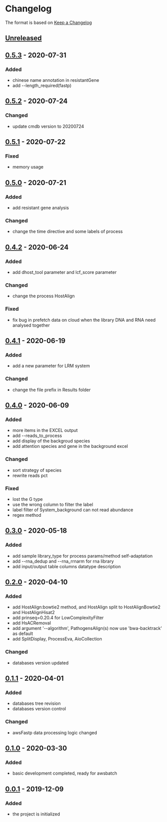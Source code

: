 # Changelog

The format is based on [Keep a Changelog](https://keepachangelog.com/en/1.0.0/)

## [Unreleased]

## [0.5.3] - 2020-07-31
### Added
- chinese name annotation in resistantGene
- add --length_required(fastp)

## [0.5.2] - 2020-07-24
### Changed
- update cmdb version to 20200724

## [0.5.1] - 2020-07-22
### Fixed
- memory usage

## [0.5.0] - 2020-07-21
### Added
- add resistant gene analysis

### Changed
- change the time directive and some labels of process

## [0.4.2] - 2020-06-24
### Added
- add dhost_tool parameter and lcf_score parameter

### Changed
- change the process HostAlign

### Fixed
- fix bug in prefetch data on cloud when the library DNA and RNA need analysed together


## [0.4.1] - 2020-06-19
### Added
- add a new parameter for LRM system

### Changed
- change the file prefix in Results folder

## [0.4.0] - 2020-06-09
### Added
- more items in the EXCEL output
- add --reads_to_process
- add display of the backgroud species
- add attention species and gene in the background excel

### Changed
- sort strategy of species
- rewrite reads pct

### Fixed
- lost the G type
- use the wrong column to filter the label
- label filter of System_background can not read abundance
- regex method

## [0.3.0] - 2020-05-18
### Added
- add sample library_type for process params/method self-adaptation
- add --rna_dedup and --rna_rrnarm for rna library
- add input/output table columns datatype description

## [0.2.0] - 2020-04-10
### Added
- add HostAlign:bowtie2 method, and HostAlign split to HostAlignBowtie2 and HostAlignHisat2
- add prinseq=0.20.4 for LowComplexityFilter
- add HsACRemoval
- add argument '--algorithm', PathogensAlign(s) now use 'bwa-backtrack' as default
- add SplitDisplay, ProcessEva, AioCollection

### Changed
- databases version updated

## [0.1.1] - 2020-04-01
### Added
- databases tree revision
- databases version control

### Changed
- awsFastp data processing logic changed

## [0.1.0] - 2020-03-30
### Added
- basic development completed, ready for awsbatch

## [0.0.1] - 2019-12-09
### Added
- the project is initialized

[Unreleased]: http://git.sagene.com.cn/sagene-plugins/rpdseq-reborn/compare/0.5.3...HEAD
[0.5.3]: http://git.sagene.com.cn/sagene-plugins/rpdseq-reborn/tags/0.5.3
[0.5.2]: http://git.sagene.com.cn/sagene-plugins/rpdseq-reborn/tags/0.5.2
[0.5.1]: http://git.sagene.com.cn/sagene-plugins/rpdseq-reborn/tags/0.5.1
[0.5.0]: http://git.sagene.com.cn/sagene-plugins/rpdseq-reborn/tags/0.5.0
[0.4.2]: http://git.sagene.com.cn/sagene-plugins/rpdseq-reborn/tags/0.4.2
[0.4.1]: http://git.sagene.com.cn/sagene-plugins/rpdseq-reborn/tags/0.4.1
[0.4.0]: http://git.sagene.com.cn/sagene-plugins/rpdseq-reborn/tags/0.4.0
[0.3.0]: http://git.sagene.com.cn/sagene-plugins/rpdseq-reborn/tags/0.3.0
[0.2.0]: http://git.sagene.com.cn/sagene-plugins/rpdseq-reborn/tags/0.2.0
[0.1.1]: http://git.sagene.com.cn/sagene-plugins/rpdseq-reborn/tags/0.1.1
[0.1.0]: http://git.sagene.com.cn/sagene-plugins/rpdseq-reborn/tags/0.1.0
[0.0.1]: http://git.sagene.com.cn/sagene-plugins/rpdseq-reborn/tags/0.0.1

<!--
   -[0.0.2]: https://github.com/olivierlacan/keep-a-changelog/compare/v0.0.1...v0.0.2
   -->

